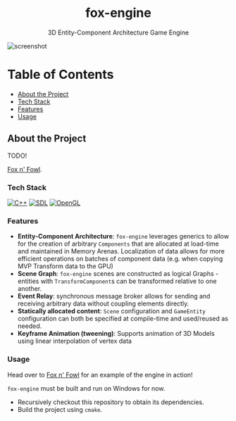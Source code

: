 <div align="center">

  <h1>fox-engine</h1>
  
  <p>
  3D Entity-Component Architecture Game Engine
  </p>

</div>

![screenshot](https://github.com/realchrismartin/fnf/blob/master/img/preview.gif)

# Table of Contents

- [About the Project](#about-the-project)
- [Tech Stack](#tech-stack)
- [Features](#features)
- [Usage](#usage)

## About the Project

TODO!

[Fox n' Fowl](https://github.com/realchrismartin/fox-n-fowl).

### Tech Stack

[![C++](https://img.shields.io/badge/C++-%2300599C.svg?logo=c%2B%2B&logoColor=white)](#)
[![SDL](https://img.shields.io/badge/SDL-blue)](#)
[![OpenGL](https://img.shields.io/badge/OpenGL-blue)](#)

### Features

- **Entity-Component Architecture**: `fox-engine` leverages generics to allow for the creation of arbitrary `Components` that are allocated at load-time and maintained in Memory Arenas. Localization of data allows for more efficient operations on batches of component data (e.g. when copying MVP Transform data to the GPU)
- **Scene Graph**: `fox-engine` scenes are constructed as logical Graphs - entities with `TransformComponent`s can be transformed relative to one another.
- **Event Relay**: synchronous message broker allows for sending and receiving arbitrary data without coupling elements directly.
- **Statically allocated content**: `Scene` configuration and `GameEntity` configuration can both be specified at compile-time and used/reused as needed. 
- **Keyframe Animation (tweening)**: Supports animation of 3D Models using linear interpolation of vertex data

### Usage 

Head over to [Fox n' Fowl](https://github.com/realchrismartin/fox-n-fowl) for an example of the engine in action!

`fox-engine` must be built and run on Windows for now. 

- Recursively checkout this repository to obtain its dependencies.
- Build the project using `cmake`.